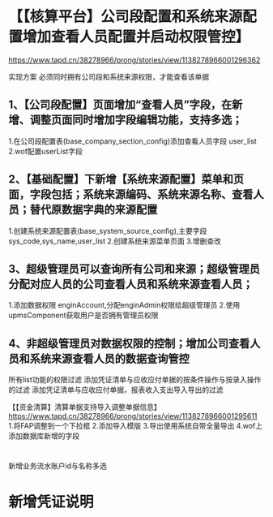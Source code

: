 # 【【核算平台】公司段配置和系统来源配置增加查看人员配置并启动权限管控】
https://www.tapd.cn/38278966/prong/stories/view/1138278966001296362

实现方案 
必须同时拥有公司段和系统来源权限，才能查看该单据
## 1、【公司段配置】页面增加“查看人员”字段，在新增、调整页面同时增加字段编辑功能，支持多选；
1.在公司段配置表(base_company_section_config)添加查看人员字段 user_list
2.wof配置userList字段
## 2、【基础配置】下新增【系统来源配置】菜单和页面，字段包括；系统来源编码、系统来源名称、查看人员；替代原数据字典的来源配置
1.创建系统来源配置表(base_system_source_config),主要字段sys_code,sys_name,user_list
2.创建系统来源菜单页面
3.增删查改
## 3、超级管理员可以查询所有公司和来源；超级管理员分配对应人员的公司查看人员和系统来源查看人员；
1.添加数据权限 enginAccount,分配enginAdmin权限给超级管理员
2.使用upmsComponent获取用户是否拥有管理员权限
## 4、非超级管理员对数据权限的控制；增加公司查看人员和系统来源查看人员的数据查询管控
所有list功能的权限过滤
添加凭证清单与应收应付单据的按条件操作与按录入操作的过滤
添加凭证清单与应收应付单据，报表收入支出导入导出的过滤

【【资金清算】清算单据支持导入调整单据信息】
https://www.tapd.cn/38278966/prong/stories/view/1138278966001295611
1.将FAP调整到一个下拉框
2.添加导入模版
3.导出使用系统自带全量导出
4.wof上添加数据库新增的字段

# 
新增业务流水账户id与名称多选

# 新增凭证说明
